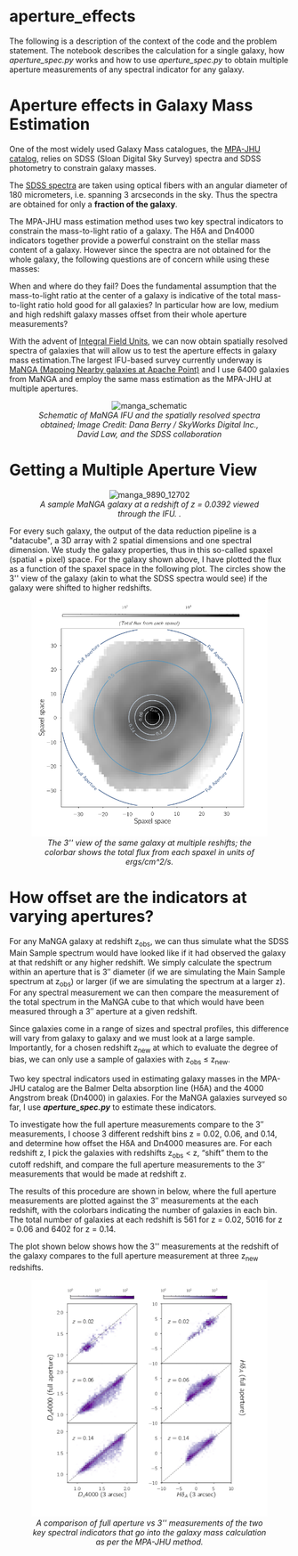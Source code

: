 # aperture_effects
The following is a description of the context of the code and the problem statement. The notebook describes the calculation for a single galaxy, how <i>aperture_spec.py</i> works and how to use <i>aperture_spec.py</i> to obtain multiple aperture measurements of any spectral indicator for any galaxy.

<h1>Aperture effects in Galaxy Mass Estimation</h1>

One of the most widely used Galaxy Mass catalogues,
the [MPA-JHU catalog](https://www.sdss.org/dr15/data_access/value-added-catalogs/?vac_id=mpa-jhu-stellar-masses), relies on SDSS (Sloan Digital Sky Survey) spectra and SDSS photometry to constrain galaxy masses.

The [SDSS spectra](https://www.sdss.org/dr12/spectro/) are taken using optical fibers with
an angular diameter of 180 micrometers, i.e. spanning 3 arcseconds
in the sky. Thus the spectra are obtained for only a <b>fraction
of the galaxy</b>.

The MPA-JHU mass estimation method uses two key spectral indicators to constrain
the mass-to-light ratio of a galaxy. The HδA and Dn4000 indicators together provide
a powerful constraint on the stellar mass content of a galaxy. However since the spectra
are not obtained for the whole galaxy, the following questions are of concern while using
these masses:

When and where do they fail? Does the fundamental assumption
that the mass-to-light ratio at the center of a galaxy is indicative of the total
mass-to-light ratio hold good for all galaxies? In particular how are low, medium
and high redshift galaxy masses offset from their whole aperture measurements?

With the advent of [Integral Field Units](https://www.sdss.org/dr13/manga/manga-tutorials/what-is-ifu-spectroscopy/), we can now obtain spatially resolved spectra of galaxies that will allow us to test the aperture effects
in galaxy mass estimation.The largest IFU-based survey currently underway is
[MaNGA (Mapping Nearby galaxies at Apache Point)](https://www.sdss.org/surveys/manga/) and I use 6400
galaxies from MaNGA and employ the same mass estimation as the MPA-JHU
at multiple apertures.

<figure>
    <center>
        <img src="images/manga_schematic.jpg"
			 alt="manga_schematic"
			 width = "500"/>
        <figcaption><i>Schematic of MaNGA IFU and the spatially
        resolved spectra obtained; Image Credit: Dana Berry / SkyWorks Digital Inc., David Law, and
        the SDSS collaboration</i></figcaption>
    </center>
</figure>

<h1> Getting a Multiple Aperture View </h1>

<figure>
    <center>
        <img src="images/manga_9890_12702.png"
			 alt="manga_9890_12702"
			 width = "500"/>
        <figcaption> <i>A sample MaNGA galaxy at a redshift of z = 0.0392 viewed
         through the IFU. .</i></figcaption>
    </center>
</figure>

For every such galaxy, the output of the data reduction pipeline is a "datacube", a 3D array with 2 spatial dimensions and one spectral
dimension. We study the galaxy properties, thus in this so-called spaxel (spatial + pixel) space. For the galaxy shown above, I have
plotted the flux as a function of the spaxel space in the following plot. The circles show the 3'' view of the galaxy (akin to what
  the SDSS spectra would see) if the galaxy were shifted to higher redshifts.

<figure>
    <center>
        <img src="images/gal_aperture_redshifts.png"
			 alt="gal_aperture_redshifts"
			 width = "500"/>
        <figcaption><i> The 3'' view of the same galaxy at
         multiple reshifts; the colorbar shows the total flux from each spaxel in units of
         ergs/cm^2/s.</i></figcaption>
    </center>
</figure>

<h1> How offset are the indicators at varying apertures? </h1>

For any MaNGA galaxy at redshift z<sub>obs</sub>, we can thus simulate what the SDSS Main Sample spectrum would have looked like if it had observed the galaxy at that redshift or any higher redshift. We simply calculate the spectrum within an aperture that is 3′′ diameter (if we are simulating the Main Sample spectrum at z<sub>obs</sub>) or larger (if we are simulating the spectrum at a larger z). For any spectral measurement we can then compare the measurement of the total spectrum in the MaNGA cube to that which would have been measured through a 3′′ aperture at a given redshift.

Since galaxies come in a range of sizes and spectral profiles, this difference will vary from galaxy to galaxy and we must look at a large sample. Importantly, for a chosen redshift z<sub>new</sub> at which to evaluate the degree of bias, we can only use a sample of galaxies with z<sub>obs</sub> ≤ z<sub>new</sub>.

Two key spectral indicators used in estimating galaxy masses in the MPA-JHU catalog are the Balmer Delta absorption line (HδA) and the
4000 Angstrom break (Dn4000) in galaxies. For the  MaNGA galaxies surveyed so far, I use <b><i>aperture_spec.py</i></b> to estimate these indicators.

To investigate how the full aperture measurements compare to the 3′′ measurements, I choose 3 different redshift bins z = 0.02, 0.06, and 0.14, and determine how offset the HδA and Dn4000 measures are. For each redshift z, I pick the galaxies with redshifts z<sub>obs</sub> < z, “shift” them to the cutoff redshift, and compare the full aperture measurements to the 3′′ measurements that would be made at redshift z.

The results of this procedure are shown in below, where the full aperture measurements are plotted against the 3′′ measurements at the each redshift, with the colorbars indicating the number of galaxies in each bin. The total number of galaxies at each redshift is 561 for z = 0.02, 5016 for z = 0.06 and 6402 for z = 0.14.

The plot shown below shows how the 3'' measurements at the redshift of the galaxy compares to the full aperture measurement at three z<sub>new</sub> redshifts.

<figure>
    <center>
        <img src="images/varying_apertures.png"
			 alt="varying_apertures"/>
        <figcaption><i> A comparison of full aperture vs 3'' measurements of the two key spectral indicators that go into the galaxy mass calculation as per the MPA-JHU method.</i></figcaption>
    </center>
</figure>
